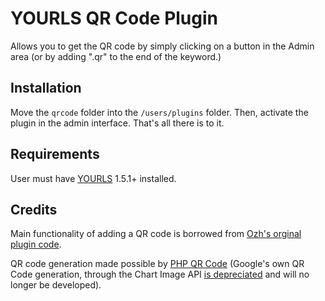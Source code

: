 YOURLS QR Code Plugin
=====================

Allows you to get the QR code by simply clicking on a button in the Admin area (or by adding ".qr" to the end of the keyword.)

Installation
------------

Move the `qrcode` folder into the `/users/plugins` folder. Then, activate the plugin in the admin interface. That's all there is to it.

Requirements
------------

User must have [YOURLS](http://yourls.org/#Install) 1.5.1+ installed.

Credits
-------

Main functionality of adding a QR code is borrowed from [Ozh's orginal plugin code](https://github.com/YOURLS/YOURLS/wiki/Plugin-%3D-QRCode-ShortURL).

QR code generation made possible by [PHP QR Code](http://phpqrcode.sourceforge.net/) (Google's own QR Code generation, through the Chart Image API [is depreciated](http://googledevelopers.blogspot.com/2012/04/changes-to-deprecation-policies-and-api.html) and will no longer be developed).
